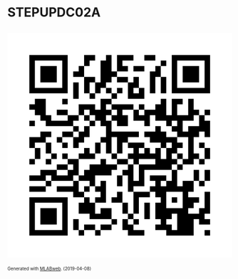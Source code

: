 <!--- PrjInfo ---> <!--- Please remove this line after manually editing --->
<!--- 00a56be08b96043df9e37d6aff7b6990 --->
<!--- Created:2019-04-08 08:24:43.886483: ---> 
<!--- Author:: ---> 
<!--- AuthorEmail:: ---> 
<!--- Tags:: ---> 
<!--- Ust:: ---> 
<!--- Label --->
<!--- ELabel ---> 
<!--- Name:STEPUPDC02A: --->
# STEPUPDC02A
<!--- LongName --->
## 
<!--- ELongName ---> 

<!--- Lead --->

<!--- ELead ---> 

![STEPUPDC02A](doc/img/STEPUPDC02A_QRcode.png) 


<!--- Description --->
<!--- EDescription --->
<!--- Content --->
<!--- EContent --->
<sub><sup> Generated with [MLABweb](https://github.com/MLAB-project/MLABweb). (2019-04-08)</sup></sub>
